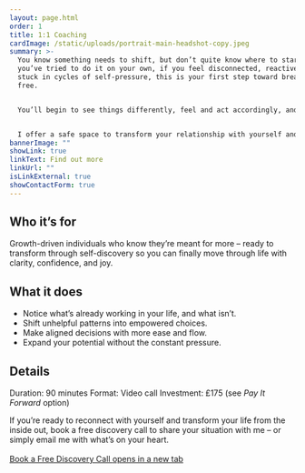 ```yaml
---
layout: page.html
order: 1
title: 1:1 Coaching
cardImage: /static/uploads/portrait-main-headshot-copy.jpeg
summary: >-
  You know something needs to shift, but don’t quite know where to start. If
  you’ve tried to do it on your own, if you feel disconnected, reactive, or
  stuck in cycles of self-pressure, this is your first step toward breaking
  free.


  You’ll begin to see things differently, feel and act accordingly, and as a result you'll start seeing the results you want. You'll learn to create sustainable habits with more clarity, purpose, and ease, without falling into extremes or impossible expectations.


  I offer a safe space to transform your relationship with yourself and start building change from the inside out.
bannerImage: ""
showLink: true
linkText: Find out more
linkUrl: ""
isLinkExternal: true
showContactForm: true
---
```

## Who it’s for

Growth-driven individuals who know they’re meant for more – ready to transform through self-discovery so you can finally move through life with clarity, confidence, and joy.

## What it does

* Notice what’s already working in your life, and what isn’t.
* Shift unhelpful patterns into empowered choices.
* Make aligned decisions with more ease and flow.
* Expand your potential without the constant pressure.

## Details

Duration: 90 minutes
Format: Video call
Investment: £175 (see *Pay It Forward* option)

If you’re ready to reconnect with yourself and transform your life from the inside out, book a free discovery call to share your situation with me – or simply email me with what’s on your heart.\
\
<a href="https://claudiadecarlo.zohobookings.eu/#/240577000000038054" rel="noopener noreferrer" class="btn" target="_blank">Book a Free Discovery Call <span class="sr-only">opens in a new tab</span></a>
